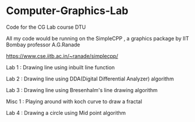 # Computer-Graphics-Lab

Code for the CG Lab course DTU


All my code would be running on the SimpleCPP , a graphics package by IIT Bombay professor A.G.Ranade


https://www.cse.iitb.ac.in/~ranade/simplecpp/

Lab 1 : Drawing line using inbuilt line function

Lab 2 : Drawing line using DDA(Digital Differential Analyzer) algorithm

Lab 3 : Drawing line using Bresenhalm's line drawing algorithm

Misc 1 : Playing around with koch curve to draw a fractal 

Lab 4 : Drawing a circle using Mid point algorithm 

